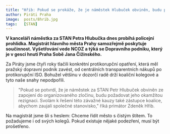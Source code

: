 ```yaml
---
title: "Hřib: Pokud se prokáže, že je náměstek Hlubuček obviněn, budu požadovat jeho rezignaci"
author: Piráti Praha
image: 	posts/8hrib.jpg
tags:   [STAN]
---
```


**V kanceláři náměstka za STAN Petra Hlubučka dnes probíhá policejní prohlídka. Magistrát hlavního města Prahy samozřejmě poskytuje součinnost. Vyšetřování vede NCOZ a týká se Dopravního podniku, který je v gesci hnutí Praha Sobě Jana Čižinského.**

Za Piráty jsme čtyři roky tlačili konkrétní protikorupční opatření, která měl pražský dopravní podnik zavést, od centrálních transparentních nákupů po protikorupční ISO. Bohužel většinu v dozorčí radě drží koaliční kolegové a tyto naše snahy nepodpořili. 

>"Pokud se potvrdí, že je náměstek za STAN Petr Hlubuček obviněn ze zapojení do organizovaného zločinu, budu požadovat jeho okamžitou rezignaci. Svolám k řešení této závažné kauzy také zástupce koalice, abychom zaujali společné stanovisko," říká primátor Zdeněk Hřib. 

Na magistrát jsme šli s heslem: Chceme řídit město s čistým štítem. To požadujeme i od svých kolegů. Pokud existuje nějaké podezření, musí být prošetřeno.
